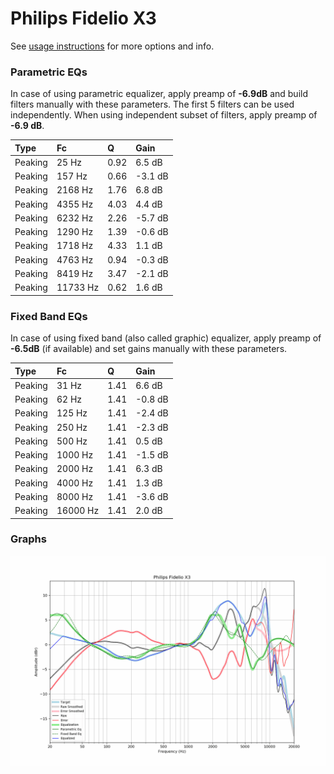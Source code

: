 # Philips Fidelio X3
See [usage instructions](https://github.com/jaakkopasanen/AutoEq#usage) for more options and info.

### Parametric EQs
In case of using parametric equalizer, apply preamp of **-6.9dB** and build filters manually
with these parameters. The first 5 filters can be used independently.
When using independent subset of filters, apply preamp of **-6.9 dB**.

| Type    | Fc       |    Q | Gain    |
|:--------|:---------|:-----|:--------|
| Peaking | 25 Hz    | 0.92 | 6.5 dB  |
| Peaking | 157 Hz   | 0.66 | -3.1 dB |
| Peaking | 2168 Hz  | 1.76 | 6.8 dB  |
| Peaking | 4355 Hz  | 4.03 | 4.4 dB  |
| Peaking | 6232 Hz  | 2.26 | -5.7 dB |
| Peaking | 1290 Hz  | 1.39 | -0.6 dB |
| Peaking | 1718 Hz  | 4.33 | 1.1 dB  |
| Peaking | 4763 Hz  | 0.94 | -0.3 dB |
| Peaking | 8419 Hz  | 3.47 | -2.1 dB |
| Peaking | 11733 Hz | 0.62 | 1.6 dB  |

### Fixed Band EQs
In case of using fixed band (also called graphic) equalizer, apply preamp of **-6.5dB**
(if available) and set gains manually with these parameters.

| Type    | Fc       |    Q | Gain    |
|:--------|:---------|:-----|:--------|
| Peaking | 31 Hz    | 1.41 | 6.6 dB  |
| Peaking | 62 Hz    | 1.41 | -0.8 dB |
| Peaking | 125 Hz   | 1.41 | -2.4 dB |
| Peaking | 250 Hz   | 1.41 | -2.3 dB |
| Peaking | 500 Hz   | 1.41 | 0.5 dB  |
| Peaking | 1000 Hz  | 1.41 | -1.5 dB |
| Peaking | 2000 Hz  | 1.41 | 6.3 dB  |
| Peaking | 4000 Hz  | 1.41 | 1.3 dB  |
| Peaking | 8000 Hz  | 1.41 | -3.6 dB |
| Peaking | 16000 Hz | 1.41 | 2.0 dB  |

### Graphs
![](./Philips%20Fidelio%20X3.png)